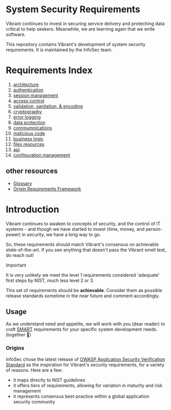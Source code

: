 # System Security Requirements

Vibrant continues to invest in securing service delivery and proteching data critical to help seekers.  Meanwhile, we are learning again that we write software.

This repository contains Vibrant's development of system security requirements.  It is maintained by the InfoSec team.

# Requirements Index 

  1. [architecture](./1-architecture.md)
  3. [authentication](./i2-authentication.md)
  4. [session management](./3-session-management.md)
  6. [access control](./4-access-control.md)
  7. [validation, sanitation, & encoding](./5-validation-sanitation-encoding.md)
  8. [cryptography](./6-cryptography.md)
  9. [error logging](./7-error-logging.md)
  10. [data protection](./8-data-protection.md)
  11. [commumnications](./9-commumnications.md)
  12. [malicious code](./10-malicious-code.md)
  13. [business logic](./11-business-logic.md)
  14. [files resources](./12-files-resources.md)
  15. [api](./13-api.md)
  16. [configuration management](./14-configuration-management.md)
  
  ## other resources
  - [Glossary](./glossary.md)
  - [Origin Requirements Framework](https://owasp.org/www-project-application-security-verification-standard/)

# Introduction 

Vibrant continues to awaken to concepts of security, and the control of IT systems - and though we have started to invest (time, money, and person-power) in security, we have a long way to go.

So, these requirements should match Vibrant's consensus on achievable state-of-the-art.  If you see anything that doesn't pass the Vibrant smell test, do reach out!

> [!IMPORTANT]
> It is very unlikely we meet the level 1 requirements considered 'adequate' first steps by NIST, much less level 2 or 3.
> 
> This set of requirements should be **achievable**. Consider them as possible release standards sometime in the near future and comment accordingly.  

## Usage

As we understand need and appetite, we will work with you (dear reader) to craft [SMART](https://en.wikipedia.org/wiki/SMART_criteria) requirements for your specific system development needs. (together :love_letter:) 


### Origins

InfoSec chose the latest release of [OWASP Application Security Verification Standard](https://github.com/OWASP/ASVS) as the inspiration for Vibrant's security requirements, for a variety of reasons.  Here are a few:

- it maps directly to NIST guidelines
- it offers tiers of requirements, allowing for variation in maturity and risk management
- it represents consensus best-practice within a global application security community

